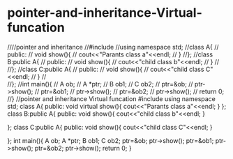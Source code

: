 # pointer-and-inheritance-Virtual-funcation
////pointer and inheritance
//#include<iostream>
//using namespace std;
//class A{
//	public:
//		void show(){
//			cout<<"Parants class a"<<endl;
//		}
//};
//class B:public A{
//		public:
//		void show(){
//			cout<<"child class b"<<endl;
//		}
//	
//};
//class C:public A{
//		public:
//		void show(){
//			cout<<"child class C"<<endl;
//		}
//	
//};
//int main(){
//	A ob;
//	A *ptr;
//	B ob1;
//	C ob2;
//	ptr=&ob;
//	ptr->show();
//	ptr=&ob1;
//	ptr->show();
//	ptr=&ob2;
//	ptr->show();
//	return 0;
//}
//pointer and inheritance                 Virtual funcation
#include<iostream>
using namespace std;
class A{
	public:
		void virtual show(){
			cout<<"Parants class a"<<endl;
		}
};
class B:public A{
		public:
		void show(){
			cout<<"child class b"<<endl;
		}
	
};
class C:public A{
		public:
		void show(){
			cout<<"child class C"<<endl;
		}
	
};
int main(){
	A ob;
	A *ptr;
	B ob1;
	C ob2;
	ptr=&ob;
	ptr->show();
	ptr=&ob1;
	ptr->show();
	ptr=&ob2;
	ptr->show();
	return 0;
}
